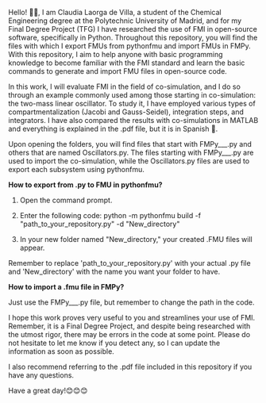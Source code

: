Hello! 👋🏻, I am Claudia Laorga de Villa, a student of the Chemical Engineering degree at the Polytechnic University of Madrid, and for my Final Degree Project (TFG) I have researched the use of FMI in open-source software, specifically in Python. Throughout this repository, you will find the files with which I export FMUs from pythonfmu and import FMUs in FMPy. With this repository, I aim to help anyone with basic programming knowledge to become familiar with the FMI standard and learn the basic commands to generate and import FMU files in open-source code.

In this work, I will evaluate FMI in the field of co-simulation, and I do so through an example commonly used among those starting in co-simulation: the two-mass linear oscillator. To study it, I have employed various types of compartmentalization (Jacobi and Gauss-Seidel), integration steps, and integrators. I have also compared the results with co-simulations in MATLAB and everything is explained in the .pdf file, but it is in Spanish 😬.

Upon opening the folders, you will find files that start with FMPy___.py and others that are named Oscillators.py. The files starting with FMPy___.py are used to import the co-simulation, while the Oscillators.py files are used to export each subsystem using pythonfmu.

**How to export from .py to FMU in pythonfmu?**

1. Open the command prompt.

2. Enter the following code: python -m pythonfmu build -f "path_to_your_repository.py" -d "New_directory"
   
3. In your new folder named "New_directory," your created .FMU files will appear.

Remember to replace 'path_to_your_repository.py' with your actual .py file and 'New_directory' with the name you want your folder to have.


**How to import a .fmu file in FMPy?**

Just use the FMPy___.py file, but remember to change the path in the code. 

I hope this work proves very useful to you and streamlines your use of FMI. Remember, it is a Final Degree Project, and despite being researched with the utmost rigor, there may be errors in the code at some point. Please do not hesitate to let me know if you detect any, so I can update the information as soon as possible. 

I also recommend referring to the .pdf file included in this repository if you have any questions. 

Have a great day!😊😊😊
